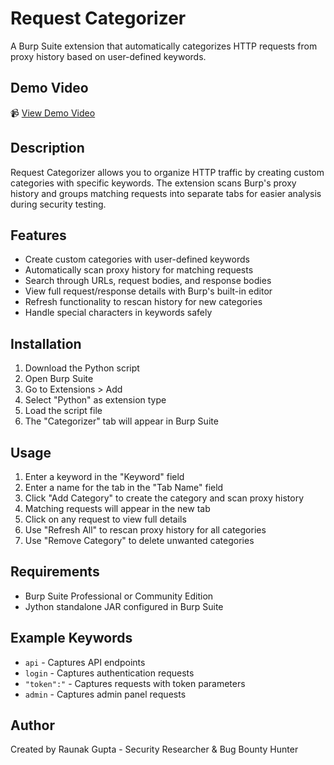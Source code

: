 # Request Categorizer

A Burp Suite extension that automatically categorizes HTTP requests from proxy history based on user-defined keywords.

## Demo Video

📹 [View Demo Video](https://youtu.be/_APSOo81ISQ)

## Description

Request Categorizer allows you to organize HTTP traffic by creating custom categories with specific keywords. The extension scans Burp's proxy history and groups matching requests into separate tabs for easier analysis during security testing.

## Features

- Create custom categories with user-defined keywords
- Automatically scan proxy history for matching requests
- Search through URLs, request bodies, and response bodies
- View full request/response details with Burp's built-in editor
- Refresh functionality to rescan history for new categories
- Handle special characters in keywords safely

## Installation

1. Download the Python script
2. Open Burp Suite
3. Go to Extensions > Add
4. Select "Python" as extension type
5. Load the script file
6. The "Categorizer" tab will appear in Burp Suite

## Usage

1. Enter a keyword in the "Keyword" field
2. Enter a name for the tab in the "Tab Name" field
3. Click "Add Category" to create the category and scan proxy history
4. Matching requests will appear in the new tab
5. Click on any request to view full details
6. Use "Refresh All" to rescan proxy history for all categories
7. Use "Remove Category" to delete unwanted categories

## Requirements

- Burp Suite Professional or Community Edition
- Jython standalone JAR configured in Burp Suite

## Example Keywords

- `api` - Captures API endpoints
- `login` - Captures authentication requests  
- `"token":"` - Captures requests with token parameters
- `admin` - Captures admin panel requests

## Author

Created by Raunak Gupta - Security Researcher & Bug Bounty Hunter
